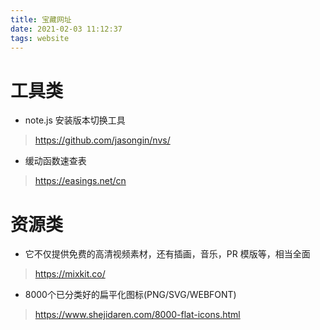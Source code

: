 ```yaml
---
title: 宝藏网址
date: 2021-02-03 11:12:37
tags: website
---
```


# 工具类

- note.js 安装版本切换工具

> https://github.com/jasongin/nvs/

- 缓动函数速查表

> https://easings.net/cn

# 资源类
- 它不仅提供免费的高清视频素材，还有插画，音乐，PR 模版等，相当全面

> https://mixkit.co/

- 8000个已分类好的扁平化图标(PNG/SVG/WEBFONT)

> https://www.shejidaren.com/8000-flat-icons.html